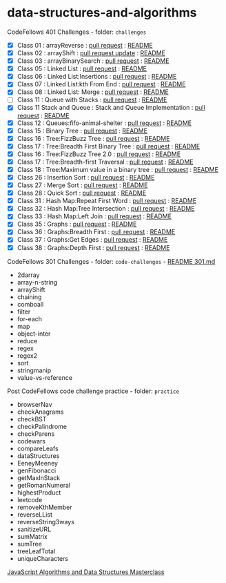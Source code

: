 # data-structures-and-algorithms

CodeFellows 401 Challenges - folder: `challenges`

 - [x] Class 01 : arrayReverse : [pull request](https://github.com/astrokd/data-structures-and-algorithms/pull/30) : [README](https://github.com/astrokd/data-structures-and-algorithms/blob/master/challenges/arrayReverse/README.md)
 - [x] Class 02 : arrayShift : [pull request update](https://github.com/astrokd/data-structures-and-algorithms/pull/32) : [README](https://github.com/astrokd/data-structures-and-algorithms/blob/master/challenges/arrayShift/README.md)
 - [x] Class 03 : arrayBinarySearch : [pull request](https://github.com/astrokd/data-structures-and-algorithms/pull/33) : [README](https://github.com/astrokd/data-structures-and-algorithms/blob/master/challenges/arrayBinarySearch/README.md)
 - [x] Class 05 : Linked List : [pull request](https://github.com/astrokd/data-structures-and-algorithms/pull/34) : [README](https://github.com/astrokd/data-structures-and-algorithms/blob/master/challenges/Data-Structures/linkedList/README.md)
 - [x] Class 06 : Linked List:Insertions : [pull request](https://github.com/astrokd/data-structures-and-algorithms/pull/36) : [README](https://github.com/astrokd/data-structures-and-algorithms/blob/master/challenges/Data-Structures/llInsertions/README.md)
 - [x] Class 07 : Linked List:kth From End : [pull request](https://github.com/astrokd/data-structures-and-algorithms/pull/37) : [README](https://github.com/astrokd/data-structures-and-algorithms/blob/master/challenges/Data-Structures/llkthfromend/README.md)
 - [x] Class 08 : Linked List: Merge : [pull request](https://github.com/astrokd/data-structures-and-algorithms/pull/38) : [README](https://github.com/astrokd/data-structures-and-algorithms/blob/master/challenges/Data-Structures/llMerge/README.md)
 - [ ] Class 11 : Queue with Stacks : [pull request](https://github.com/astrokd/data-structures-and-algorithms/pull/41) : [README](https://github.com/astrokd/data-structures-and-algorithms/blob/master/challenges/queueWithStacks/README.md)
 - [x] Class 11 Stack and Queue : Stack and Queue Implementation : [pull request](https://github.com/astrokd/data-structures-and-algorithms/pull/39) : [README](https://github.com/astrokd/data-structures-and-algorithms/blob/master/challenges/stacksAndQueues/README.md)
 - [x] Class 12 : Queues:fifo-animal-shelter : [pull request](https://github.com/astrokd/data-structures-and-algorithms/pull/42) : [README](https://github.com/astrokd/data-structures-and-algorithms/blob/master/challenges/fifoAnimalShelter/README.md)
 - [x] Class 15 : Binary Tree : [pull request](https://github.com/astrokd/data-structures-and-algorithms/pull/43) : [README](https://github.com/astrokd/data-structures-and-algorithms/blob/master/challenges/tree/README.md)
 - [x] Class 16 : Tree:FizzBuzz Tree : [pull request](https://github.com/astrokd/data-structures-and-algorithms/pull/44) : [README](https://github.com/astrokd/data-structures-and-algorithms/blob/master/challenges/fizzBuzzTree/README.md)
 - [x] Class 17 : Tree:Breadth First Binary Tree : [pull request](https://github.com/astrokd/data-structures-and-algorithms/pull/45) : [README](https://github.com/astrokd/data-structures-and-algorithms/blob/master/challenges/BinaryTree/README.md)
 - [x] Class 16 : Tree:FizzBuzz Tree 2.0 : [pull request](https://github.com/astrokd/data-structures-and-algorithms/pull/46) : [README](https://github.com/astrokd/data-structures-and-algorithms/blob/master/challenges/fizzBuzzTree/README.md)
 - [x] Class 17 : Tree:Breadth-first Traversal : [pull request](https://github.com/astrokd/data-structures-and-algorithms/pull/45) : [README](https://github.com/astrokd/data-structures-and-algorithms/blob/master/challenges/BinaryTree/README.md)
 - [x] Class 18 : Tree:Maximum value in a binary tree : [pull request](https://github.com/astrokd/data-structures-and-algorithms/pull/47) : [README](https://github.com/astrokd/data-structures-and-algorithms/blob/master/challenges/FindMaxBinaryTree/README.md)
 - [x] Class 26 : Insertion Sort : [pull request](https://github.com/astrokd/data-structures-and-algorithms/pull/49) : [README](https://github.com/astrokd/data-structures-and-algorithms/tree/master/challenges/insertSort)
 - [x] Class 27 : Merge Sort : [pull request](https://github.com/astrokd/data-structures-and-algorithms/pull/50) : [README](https://github.com/astrokd/data-structures-and-algorithms/blob/master/challenges/mergeSort/README.md)
 - [x] Class 28 : Quick Sort : [pull request](https://github.com/astrokd/data-structures-and-algorithms/pull/51) : [README](https://github.com/astrokd/data-structures-and-algorithms/blob/master/challenges/quickSort/README.md)
 - [x] Class 31 : Hash Map:Repeat First Word : [pull request](https://github.com/astrokd/data-structures-and-algorithms/pull/52) : [README](https://github.com/astrokd/data-structures-and-algorithms/blob/master/challenges/repeatedWord/README.md)
 - [x] Class 32 : Hash Map:Tree Intersection : [pull request](https://github.com/astrokd/data-structures-and-algorithms/pull/53) : [README](https://github.com/astrokd/data-structures-and-algorithms/tree/master/challenges/treeIntersection)
 - [x] Class 33 : Hash Map:Left Join : [pull request](https://github.com/astrokd/data-structures-and-algorithms/pull/54) : [README](https://github.com/astrokd/data-structures-and-algorithms/blob/master/challenges/leftJoin/README.md)
 - [x] Class 35 : Graphs : [pull request](https://github.com/astrokd/data-structures-and-algorithms/pull/55) : [README](https://github.com/astrokd/data-structures-and-algorithms/blob/master/challenges/graph/README.md)
 - [x] Class 36 : Graphs:Breadth First : [pull request](https://github.com/astrokd/data-structures-and-algorithms/pull/56) : [README](https://github.com/astrokd/data-structures-and-algorithms/blob/master/challenges/breadthFirst/README.md)
 - [x] Class 37 : Graphs:Get Edges : [pull request](https://github.com/astrokd/data-structures-and-algorithms/pull/57) : [README](https://github.com/astrokd/data-structures-and-algorithms/blob/master/challenges/getEdge/README.md)
 - [x] Class 38 : Graphs:Depth First : [pull request](https://github.com/astrokd/data-structures-and-algorithms/pull/58) : [README](https://github.com/astrokd/data-structures-and-algorithms/blob/master/challenges/depthFirst/README.md)

CodeFellows 301 Challenges - folder: `code-challenges` - [README 301.md](https://github.com/astrokd/data-structures-and-algorithms/blob/master/README%20301.md)

- 2darray
- array-n-string
- arrayShift
- chaining
- comboall
- filter
- for-each
- map
- object-inter
- reduce
- regex
- regex2
- sort
- stringmanip
- value-vs-reference

Post CodeFellows code challenge practice - folder: `practice`

- browserNav
- checkAnagrams
- checkBST
- checkPalindrome
- checkParens
- codewars
- compareLeafs
- dataStructures
- EeneyMeeney
- genFibonacci
- getMaxInStack
- getRomanNumeral
- highestProduct
- leetcode
- removeKthMember
- reverseLList
- reverseString3ways
- sanitizeURL
- sumMatrix
- sumTree
- treeLeafTotal
- uniqueCharacters

[JavaScript Algorithms and Data Structures Masterclass](https://www.udemy.com/course/js-algorithms-and-data-structures-masterclass/)
